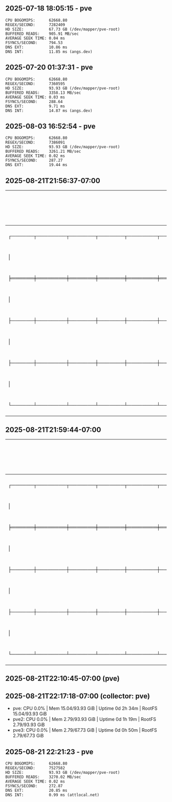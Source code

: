 
## 2025-07-18 18:05:15 - pve

```
CPU BOGOMIPS:      62668.80
REGEX/SECOND:      7282409
HD SIZE:           67.73 GB (/dev/mapper/pve-root)
BUFFERED READS:    905.91 MB/sec
AVERAGE SEEK TIME: 0.04 ms
FSYNCS/SECOND:     794.53
DNS EXT:           10.86 ms
DNS INT:           11.85 ms (angs.dev)
```

## 2025-07-20 01:37:31 - pve

```
CPU BOGOMIPS:      62668.80
REGEX/SECOND:      7360595
HD SIZE:           93.93 GB (/dev/mapper/pve-root)
BUFFERED READS:    3358.13 MB/sec
AVERAGE SEEK TIME: 0.03 ms
FSYNCS/SECOND:     288.64
DNS EXT:           9.71 ms
DNS INT:           14.87 ms (angs.dev)
```

## 2025-08-03 16:52:54 - pve

```
CPU BOGOMIPS:      62668.80
REGEX/SECOND:      7386091
HD SIZE:           93.93 GB (/dev/mapper/pve-root)
BUFFERED READS:    3261.21 MB/sec
AVERAGE SEEK TIME: 0.02 ms
FSYNCS/SECOND:     287.27
DNS EXT:           19.44 ms
```

## 2025-08-21T21:56:37-07:00

| Node | CPU % | Mem Used / Total (GiB) | Uptime (s) |
|------|------:|-------------------------:|-------------:|
| ┌──────┬────────┬───────┬───────┬────────┬───────────┬──────────┬─────────────────────────────────────────────────────────────────────────────────────────────────┬───────────┐ | -nan | 0.00 / 0.00 |  |
| │ | -nan | 0.00 / 0.00 | │ |
| ╞══════╪════════╪═══════╪═══════╪════════╪═══════════╪══════════╪═════════════════════════════════════════════════════════════════════════════════════════════════╪═══════════╡ | -nan | 0.00 / 0.00 |  |
| │ | -nan | 0.00 / 0.00 | │ |
| ├──────┼────────┼───────┼───────┼────────┼───────────┼──────────┼─────────────────────────────────────────────────────────────────────────────────────────────────┼───────────┤ | -nan | 0.00 / 0.00 |  |
| │ | -nan | 0.00 / 0.00 | │ |
| ├──────┼────────┼───────┼───────┼────────┼───────────┼──────────┼─────────────────────────────────────────────────────────────────────────────────────────────────┼───────────┤ | -nan | 0.00 / 0.00 |  |
| │ | -nan | 0.00 / 0.00 | │ |
| └──────┴────────┴───────┴───────┴────────┴───────────┴──────────┴─────────────────────────────────────────────────────────────────────────────────────────────────┴───────────┘ | -nan | 0.00 / 0.00 |  |

## 2025-08-21T21:59:44-07:00

| Node | CPU % | Mem Used / Total (GiB) | Uptime (s) |
|------|------:|-------------------------:|-------------:|
| ┌──────┬────────┬───────┬───────┬────────┬───────────┬──────────┬─────────────────────────────────────────────────────────────────────────────────────────────────┬────────────┐ | -nan | 0.00 / 0.00 |  |
| │ | -nan | 0.00 / 0.00 | │ |
| ╞══════╪════════╪═══════╪═══════╪════════╪═══════════╪══════════╪═════════════════════════════════════════════════════════════════════════════════════════════════╪════════════╡ | -nan | 0.00 / 0.00 |  |
| │ | -nan | 0.00 / 0.00 | │ |
| ├──────┼────────┼───────┼───────┼────────┼───────────┼──────────┼─────────────────────────────────────────────────────────────────────────────────────────────────┼────────────┤ | -nan | 0.00 / 0.00 |  |
| │ | -nan | 0.00 / 0.00 | │ |
| ├──────┼────────┼───────┼───────┼────────┼───────────┼──────────┼─────────────────────────────────────────────────────────────────────────────────────────────────┼────────────┤ | -nan | 0.00 / 0.00 |  |
| │ | -nan | 0.00 / 0.00 | │ |
| └──────┴────────┴───────┴───────┴────────┴───────────┴──────────┴─────────────────────────────────────────────────────────────────────────────────────────────────┴────────────┘ | -nan | 0.00 / 0.00 |  |

## 2025-08-21T22:10:45-07:00 (pve)

## 2025-08-21T22:17:18-07:00 (collector: pve)
- pve: CPU 0.0% | Mem 15.04/93.93 GiB | Uptime 0d 2h 34m | RootFS 15.04/93.93 GiB
- pve2: CPU 0.0% | Mem 2.79/93.93 GiB | Uptime 0d 1h 19m | RootFS 2.79/93.93 GiB
- pve3: CPU 0.0% | Mem 2.79/67.73 GiB | Uptime 0d 0h 50m | RootFS 2.79/67.73 GiB

## 2025-08-21 22:21:23 - pve

```
CPU BOGOMIPS:      62668.80
REGEX/SECOND:      7527582
HD SIZE:           93.93 GB (/dev/mapper/pve-root)
BUFFERED READS:    3270.02 MB/sec
AVERAGE SEEK TIME: 0.02 ms
FSYNCS/SECOND:     272.87
DNS EXT:           20.85 ms
DNS INT:           0.99 ms (attlocal.net)
```
